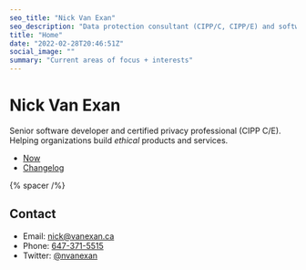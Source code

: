```yaml
---
seo_title: "Nick Van Exan"
seo_description: "Data protection consultant (CIPP/C, CIPP/E) and software developer from Toronto."
title: "Home"
date: "2022-02-28T20:46:51Z"
social_image: ""
summary: "Current areas of focus + interests"
---
```


# Nick Van Exan

Senior software developer and certified privacy professional (CIPP C/E). Helping organizations build _ethical_ products and services.

- [Now](/now)
- [Changelog](/changelog)

{% spacer /%}

## Contact

- Email: [nick@vanexan.ca](mailto:nick@vanexan.ca)
- Phone: [647-371-5515](tel:1-647-371-5515)
- Twitter: [@nvanexan](https://twitter.com/nvanexan)
